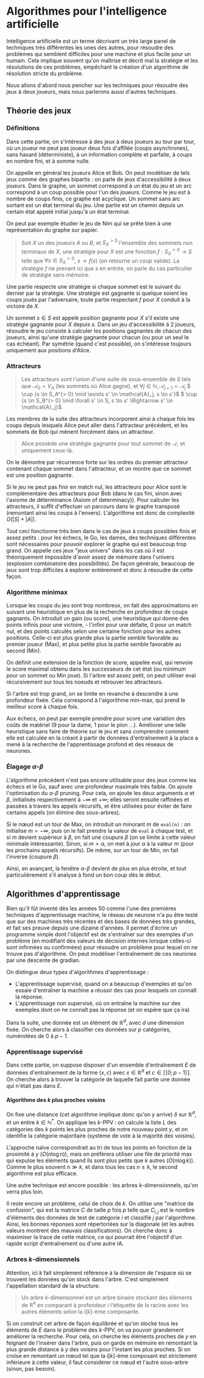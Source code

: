 # Algorithmes pour l'intelligence artificielle
Intelligence artificielle est un terme décrivant un très large panel de
techniques très différentes les unes des autres, pour résoudre des problèmes qui
semblent difficiles pour une machine et plus facile pour un humain. Cela
implique souvent qu'on maîtrise et décrit mal la stratégie et les résolutions de
ces problèmes, empêchant la création d'un algorithme de résolution stricte du
problème.

Nous allons d'abord nous pencher sur les techniques pour résoudre des jeux à deux
joueurs, mais nous parlerons aussi d'autres techniques.

## Théorie des jeux
### Définitions
Dans cette partie, on s'intéresse à des jeux à deux joueurs au tour par tour, où
un joueur ne peut pas joueur deux fois d'affilée (coups asynchrones), sans
hasard (déterministe), à un information complète et parfaite, à coups en nombre
fini, et à somme nulle.

On appelle en général les joueurs Alice et Bob. On peut modéliser de tels jeux
comme des graphes bipartis : on parle de jeux d'accessibilité à deux joueurs.
Dans le graphe, un sommet correspond à un état du jeu et un arc correspond à un
coup possible pour l'un des joueurs. Comme le jeu est à nombre de coups finis,
ce graphe est acyclique. Un sommet sans arc sortant est un état terminal du jeu.
Une partie est un chemin depuis un certain état appelé initial jusqu'à un état
terminal.

On peut par exemple étudier le jeu de Nim qui se prête bien à une représentation
du graphe sur papier.

> Soit $X$ un des joueurs $A$ ou $B$, et $S_X^{> 0}$ l'ensemble des sommets non
> terminaux de $X$, une stratégie pour $X$ est une fonction $f: S^{> 0}_X \to S$
> telle que $\forall s \in S^{> 0}_X$, $s \to f(s)$ (on retourne un coup valide).
> La stratégie $f$ ne prenant ici que $s$ en entrée, on parle du cas particulier
> de stratégie sans mémoire.

Une partie respecte une stratégie si chaque sommet est le suivant du dernier par
la stratégie. Une stratégie est gagnante si quelque soient les coups joués par
l'adversaire, toute partie respectant $f$ pour $X$ conduit à la victoire de $X$.

Un sommet $s \in S$ est appelé position gagnante pour $X$ s'il existe une
stratégie gagnante pour $X$ depuis $s$. Dans un jeu d'accessibilité à $2$
joueurs, résoudre le jeu consiste à calculer les positions gagnantes de chacun
des joueurs, ainsi qu'une stratégie gagnante pour chacun (ou pour un seul le cas
échéant). Par symétrie (quand c'est possible), on s'intéresse toujours
uniquement aux positions d'Alice.

### Attracteurs
> Les attracteurs sont l'union d'une suite de sous-ensemble de $S$ tels que $\mathcal{A}_0 = V_A$
> (les sommets où Alice gagne), et $\forall j \in \mathbb{N}, \mathcal{A}_{j+1} = \mathcal{A}_j$
> $ \cup \{s \in S_A^{> 0} \mid \exists s' \in \mathcal{A}_j, s \to s'\}$
> $ \cup \{s \in S_B^{> 0} \mid \forall s' \in S, s \to s' \Rightarrow s' \in \mathcal{A}_j\}$.

Les membres de la suite des attracteurs incorporent ainsi à chaque fois les
coups depuis lesquels Alice peut aller dans l'attracteur précédent, et les
sommets de Bob qui mènent forcément dans un attracteur.

> Alice possède une stratégie gagnante pour tout sommet de $\mathcal{A}$, et
> uniquement ceux-là.

On le démontre par récurrence forte sur les ordres du premier attracteur
contenant chaque sommet dans l'attracteur, et on montre que ce sommet est une
position gagnante.

Si le jeu ne peut pas finir en match nul, les attracteurs pour Alice sont le
complémentaire des attracteurs pour Bob (dans le cas fini, sinon avec l'axiome
de déterminance (Axiom of determinacy)). Pour calculer les attracteurs, il
suffit d'effectuer un parcours dans le graphe transposé (remontant ainsi les
coups à l'envers). L'algorithme est donc de complexité $O(|S| + |A|)$.

Tout ceci fonctionne très bien dans le cas de jeux à coups possibles finis et
assez petits : pour les échecs, le Go, les dames, des techniques différentes
sont nécessaires pour pouvoir explorer le graphe qui est beaucoup trop grand. On
appelle ces jeux "jeux univers" dans les cas où il est théoriquement impossible
d'avoir assez de mémoire dans l'univers (explosion combinatoire des
possibilités). De façon générale, beaucoup de jeux sont trop difficiles à
explorer entièrement et donc à résoudre de cette façon.

### Algorithme minimax
Lorsque les coups du jeu sont trop nombreux, on fait des approximations en
suivant une heuristique en plus de la recherche en profondeur de coups gagnants.
On introduit un gain (ou score), une heuristique qui donne des points infinis
pour une victoire, - l'infini pour une défaite, 0 pour un match nul, et des
points calculés selon une certaine fonction pour les autres positions.
Celle-ci est plus grande plus la partie semble favorable au premier joueur
(Max), et plus petite plus la partie semble favorable au second (Min).

On définit une extension de la fonction de score, appelée eval, qui renvoie le
score maximal obtenu dans les successeurs de cet état (ou minimum pour un sommet ou Min
joue). Si l'arbre est assez petit, on peut utiliser eval récursivement sur tous les noeuds
et retrouver les attracteurs.

Si l'arbre est trop grand, on se limite en revanche à descendre à une profondeur
fixée. Cela correspond à l'algorithme min-max, qui prend le meilleur score à
chaque fois.

Aux échecs, on peut par exemple prendre pour score une variation des coûts de
matériel (9 pour la dame, 1 pour le pion ...). Améliorer une telle heuristique
sans faire de théorie sur le jeu et sans comprendre comment elle est calculée en
la créant à partir de données d'entraînement à la place a mené à la recherche de
l'apprentissage profond et des réseaux de neurones.

### Élagage $\alpha$-$\beta$
L'algorithme précédent n'est pas encore utilisable pour des jeux comme les
échecs et le Go, sauf avec une profondeur maximale très faible. On ajoute
l'optimisation du $\alpha$-$\beta$ pruning. Pour cela, on ajoute les deux
arguments $\alpha$ et $\beta$, initialisés respectivement à $-\infty$ et $+\infty$;
elles seront ensuite raffinées et passées à travers les appels récursifs, et
être utilisées pour éviter de faire certains appels (on élimine des
sous-arbres).

Si le nœud est un tour de Max, on introduit un minorant $m$ de `eval(n)` : on
initialise $m = -\infty$, puis on le fait prendre la valeur de `eval` à chaque
test, et si $m$ devient supérieur à $\beta$, on fait une coupure $\beta$ (on se
limite à cette valeur minimale intéressante). Sinon, si $m > \alpha$, on met à jour $\alpha$ à
la valeur $m$ (pour les prochains appels récursifs). De même, sur un tour de Min, on fait l'inverse
(coupure $\beta$).

Ainsi, en avançant, la fenêtre $\alpha$-$\beta$ devient de plus en plus étroite,
et tout particulièrement s'il analyse à fond un bon coup dès le début.

## Algorithmes d'apprentissage
Bien qu'il fût inventé dès les années 50 comme l'une des premières techniques
d'apprentissage machine, le réseau de neurone n'a pu être testé que sur des
machines très récentes et des bases de données très grandes, et fait ses preuve
depuis une dizaine d'années. Il permet d'écrire un programme simple dont
l'objectif est de s'entraîner sur des exemples d'un problème (en modifiant des
valeurs de décision internes lorsque celles-ci sont infirmées ou confirmées)
pour résoudre un problème pour lequel on ne trouve pas d'algorithme. On peut
modéliser l'entraînement de ces neurones par une descente de gradian.

On distingue deux types d'algorithmes d'apprentissage :
- L'apprentissage supervisé, quand on a beaucoup d'exemples et qu'on essaie
  d'entraîner la machine a réussir des cas pour lesquels on connaît la réponse.
- L'apprentissage non supervisé, où on entraîne la machine sur des exemples dont
  on ne connaît pas la réponse (et on espère que ça ira)

Dans la suite, une donnée est un élément de $\mathbb{R}^{d}$, avec $d$ une
dimension fixée. On cherche alors à classifier ces données sur $p$ catégories,
numérotées de $0$ à $p - 1$.

### Apprentissage supervisé
Dans cette partie, on suppose disposer d'un ensemble d'entraînement $E$ de
données d'entraînement de la forme $(x,c)$ avec $x \in \mathbb{R}^{d}$ et
$c \in [\![0;p-1]\!]$. On cherche alors à trouver la catégorie de laquelle fait
partie une donnée qui n'était pas dans $E$.

#### Algorithme des $k$ plus proches voisins
On fixe une distance (cet algorithme implique donc qu'on y arrive) $\delta$ sur
$\mathbb{R}^d$, et un entire $k \in \mathbb{N}^{\ast}$. On applique les $k$-PPV :
on calcule la liste $L$ des catégories des $k$ points les plus proches de notre
nouveau point $y$, et on identifie la catégorie majoritaire (système de vote à
la majorité des voisins).

L'approche naïve correspondrait au tri de tous les points en fonction de la
proximité à $y$ ($O(n \log n)$), mais on préfèrera utiliser une file de priorité max qui expulse
les éléments quand ils sont plus petits que $k$ autres ($O(n \log k)$). Comme le
plus souvent $n \gg k$, et dans tous les cas $n \geq k$, le second algorithme
est plus efficace.

Une autre technique est encore possible : les arbres $k$-dimensionnels, qu'on
verra plus loin.

Il reste encore un problème, celui de choix de $k$. On utilise une "matrice de
confusion", qui est la matrice $C$ de taille $p$ fois $p$ telle que
$C_{i,j}$ est le nombre d'éléments des données de test de catégorie $i$ et
classifié $j$ par l'algorithme. Ainsi, les bonnes réponses sont répertoriées sur
la diagonale (et les autres valeurs montrent des mauvais classifications). On
cherche donc à maximiser la trace de cette matrice, ce qui pourrait être
l'objectif d'un rapide script d'entraînement ou d'une autre IA.

### Arbres $k$-dimensionnels
Attention, ici $k$ fait simplement référence à la dimension de l'espace où se
trouvent les données qu'on stock dans l'arbre. C'est simplement l'appellation
standard de la structure.

> Un arbre $k$-dimensionnel est un arbre binaire stockant des éléments de $\mathbb{R}^k$
> en comparant à profondeur $i$ l'étiquette de la racine avec les autres éléments selon la $i [k]$-ème composante.

Si on construit cet arbre de façon équilibrée et qu'on stocke tous les éléments
de $E$ dans le problème des $k$-PPV, on va pouvoir grandement améliorer la
recherche. Pour cela, on cherche les éléments proches de $y$ en feignant de
l'insérer dans l'arbre, puis on garde en mémoire en remontant la plus grande
distance à $y$ des voisins pour l'instant les plus proches. Si on croise en
remontant un nœud tel que la $i [k]$-ème composant est strictement inférieure à
cette valeur, il faut considérer ce nœud et l'autre sous-arbre (sinon, pas
besoin).
